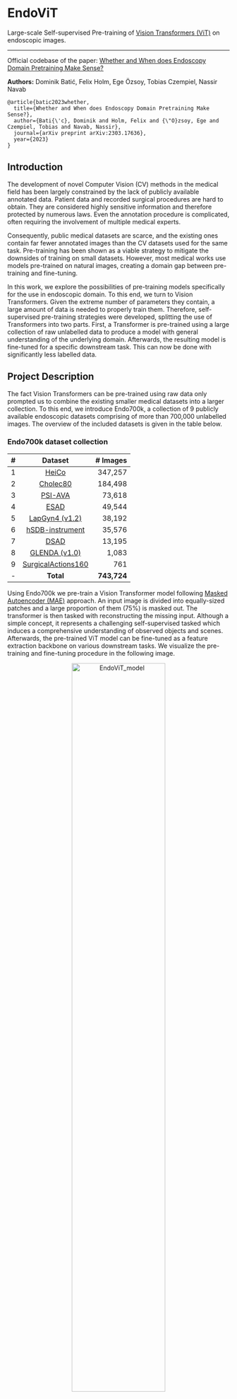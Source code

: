 # EndoViT
Large-scale Self-supervised Pre-training of [Vision Transformers (ViT)](https://arxiv.org/abs/2010.11929) on endoscopic images.

-------------------

Official codebase of the paper: [Whether and When does Endoscopy Domain Pretraining Make Sense?](https://arxiv.org/abs/2303.17636)

**Authors:** Dominik Batić, Felix Holm, Ege Özsoy, Tobias Czempiel, Nassir Navab

```
@article{batic2023whether,
  title={Whether and When does Endoscopy Domain Pretraining Make Sense?},
  author={Bati{\'c}, Dominik and Holm, Felix and {\"O}zsoy, Ege and Czempiel, Tobias and Navab, Nassir},
  journal={arXiv preprint arXiv:2303.17636},
  year={2023}
}
```

## Introduction
The development of novel Computer Vision (CV) methods in the medical field has been largely constrained by the lack of publicly available annotated data. Patient data and recorded surgical procedures are hard to obtain. They are considered highly sensitive information and therefore protected by numerous laws. Even the annotation procedure is complicated, often requiring the involvement of multiple medical experts.

Consequently, public medical datasets are scarce, and the existing ones contain far fewer annotated images than the CV datasets used for the same task. Pre-training has been shown as a viable strategy to mitigate the downsides of training on small datasets. However, most medical works use models pre-trained on natural images, creating a domain gap between pre-training and fine-tuning.

In this work, we explore the possibilities of pre-training models specifically for the use in endoscopic domain. To this end, we turn to Vision Transformers. Given the extreme number of parameters they contain, a large amount of data is needed to properly train them. Therefore, self-supervised pre-training strategies were developed, splitting the use of Transformers into two parts. First, a Transformer is pre-trained using a large collection of raw unlabelled data to produce a model with general understanding of the underlying domain. Afterwards, the resulting model is fine-tuned for a specific downstream task. This can now be done with significantly less labelled data.

## Project Description
The fact Vision Transformers can be pre-trained using raw data only prompted us to combine the existing smaller medical datasets into a larger collection. To this end, we introduce Endo700k, a collection of 9 publicly available endoscopic datasets comprising of more than 700,000 unlabelled images. The overview of the included datasets is given in the table below.

### Endo700k dataset collection
| # | Dataset                 | # Images  |
|:-:|:-----------------------:|----------:|
| 1 | [HeiCo][1]              |   347,257 |
| 2 | [Cholec80][2]           |   184,498 |
| 3 | [PSI-AVA][3]            |    73,618 |
| 4 | [ESAD][4]               |    49,544 |
| 5 | [LapGyn4 (v1.2)][5]     |    38,192 |
| 6 | [hSDB-instrument][6]    |    35,576 |
| 7 | [DSAD][7]               |    13,195 |
| 8 | [GLENDA (v1.0)][8]      |     1,083 |
| 9 | [SurgicalActions160][9] |       761 |
| - | **Total**               |**743,724**|

[1]: https://www.synapse.org/#!Synapse:syn21903917/wiki/601992
[2]: https://github.com/CAMMA-public/TF-Cholec80
[3]: http://157.253.243.19/PSI-AVA/
[4]: https://saras-esad.grand-challenge.org/download/
[5]: http://ftp.itec.aau.at/datasets/LapGyn4/index.html
[6]: https://hsdb-instrument.github.io/
[7]: https://springernature.figshare.com/articles/dataset/The_Dresden_Surgical_Anatomy_Dataset_for_abdominal_organ_segmentation_in_surgical_data_science/21702600
[8]: http://ftp.itec.aau.at/datasets/GLENDA/v1_0/index.html
[9]: http://ftp.itec.aau.at/datasets/SurgicalActions160/index.html

Using Endo700k we pre-train a Vision Transformer model following [Masked Autoencoder (MAE)](https://github.com/facebookresearch/mae) approach. An input image is divided into equally-sized patches and a large proportion of them (75%) is masked out. The transformer is then tasked with reconstructing the missing input. Although a simple concept, it represents a challenging self-supervised tasked which induces a comprehensive understanding of observed objects and scenes. Afterwards, the pre-trained ViT model can be fine-tuned as a feature extraction backbone on various downstream tasks. We visualize the pre-training and fine-tuning procedure in the following image.

<p align="center">
  <img src="assets/EndoViT.png" alt="EndoViT_model" width="65%">
</p>

Finally, we evaluated the EndoViT's performance on three downstream tasks:
- Semantic Segmentation on CholecSeg8k dataset,
- Action Triplet Detection on CholecT45 and
- Surgical Phase Recognition on Cholec80.

We primarily compare EndoViT's performance to its ImageNet pre-trained ViT counterpart.

-------------------
## Usage
**1) Clone the repository:**
```bash
git clone https://github.com/DominikBatic/EndoViT.git endovit
cd endovit
```
- **NOTE:** We have organized the repo so that everything should be run from the root ("endovit") directory.
### Requirements:
**2) Copy our "endovit" conda environment:**
```
conda env create -f conda_environment.yml
conda activate endovit
```
-------------------
### Download Endo700k:
-------------------
- **NOTE: By downloading any of the datasets you agree to the terms of their use. Please check the corresponding LICENCEs.**

**3) Download Cholec80 ([GitHub](https://github.com/CAMMA-public/TF-Cholec80))**
- We use a slightly modified download script from the original repository ("prepare.py").
```
python ./datasets/Cholec80/download_cholec80.py --data_rootdir ./datasets/
```
- The dataset can now be found at: ```./datasets/Cholec80```.

**4) Download and Prepare the Other Datasets**
- We have written a helper script to download and pre-process all other datasets. The following command will download and remove all unnecessary data except the raw images necessary for EndoViT pre-training. If you need the full datasets, please read the use instructions at the beginning of the script.
- You will need at least 700 GB of memory to download the datasets, after pre-processing the dataset will be around 150 GB.
- **To download HeiCo dataset, you need to first create a [Synapse Account](https://www.synapse.org/). Afterwards, pass your email and password as the arguments in the command below.**
```
python ./datasets/Endo700k/download_and_prepare_Endo700k.py --all --synapse_email YOUR_EMAIL --synapse_password YOUR_PASSWORD
```
- The datasets can now be found at ```./datasets/Endo700k```.
-------------------
### Pre-train EndoViT: 
-------------------
- Since EndoViT is a collection of diverse datasets, we wanted to specialize our pre-training towards one of them. For this reason all our downstream tasks are conducted on Cholec80 data (CholecT45 and CholecSeg8k are subsets of Cholec80 with different annotations). 
- On the other hand, to avoid data leakage, validation and test images of the downstream datasets had to be removed from the pre-training. Since Cholec80, CholecT45 and CholecSeg8k have different train/val/test splits, we decided to pre-train three different models: one for each task by removing validation and test images of the corresponding downstream dataset from EndoViT's Cholec80 section.
- Additionally, we created a validation dataset consisting of only Cholec80 images. We frequently evaluate our pre-trained models on it and save the best performing ones. This implicitly assigns higher weight to Cholec80 images during pre-training.

**5) Prepare Cholec80**
- The following script prepares three different subvariants of Cholec80. Each one will be used to pre-train EndoViT for different downstream task.
- Additionally, it creates the pre-training validation dataset.

```
python ./datasets/Cholec80/prepare_cholec80.py
```
- The datasets can now be found at: ```./datasets/Endo700k``` under: ```Cholec80_for_Segmentation```, ```Cholec80_for_ActionTripletDetection``` and ```Cholec80_for_SurgicalPhaseRecognition```.
- The validation dataset can now be found at: ```./datasets/validation_dataset/Cholec80_for_Validation```.

**6) Download ImageNet Pre-trained Weights**
- Endo700k's images were extracted at 1 FPS. Therefore, they aren't entirely independent, making the dataset in practice much smaller than it actually is.
- Consequently, our pre-training uses ImageNet weights as a starting point.

a) ImageNet weights for pre-training (encoder-decoder weights):
```
wget -O ./pretraining/mae/ImageNet_pretrained_models/mae_pretrain_vit_base_full.pth https://dl.fbaipublicfiles.com/mae/pretrain/mae_pretrain_vit_base_full.pth
```
b) ImageNet weights for fine-tuning (encoder weights):
```
wget -O ./pretraining/mae/ImageNet_pretrained_models/mae_pretrain_vit_base.pth https://dl.fbaipublicfiles.com/mae/pretrain/mae_pretrain_vit_base.pth
```
**7) Run the pre-training**
- By default we use wandb for logging in all scripts. If you wish to use it as well, plase make a [WandB account](https://wandb.ai/site).
- Afterwards, log into your wandb account in the current shell, or alternatively set WANDB_API_KEY shell variable as your wandb authorization key which you can find [here](https://wandb.ai/authorize).
- You can disable the logging, but you will need to do so in each script.

a) Run Pre-training for Semantic Segmentation
```
source ./pretraining/pretrained_endovit_models/EndoViT_for_Segmentation/pretrain_script
```
- Best checkpoint will be saved at: ```./pretraining/pretrained_endovit_models/EndoViT_for_Segmentation/endovit_seg.pth```

b) Run Pre-training for Action Triplet Detection
```
source ./pretraining/pretrained_endovit_models/EndoViT_for_ActionTripletDetection/pretrain_script
```
- Best checkpoint will be saved at: ```./pretraining/pretrained_endovit_models/EndoViT_for_ActionTripletDetection/endovit_ATD.pth```

c) Run Pre-training for Surgical Phase Recognition
```
source ./pretraining/pretrained_endovit_models/EndoViT_for_SurgicalPhaseRecognition/pretrain_script
```
- Best checkpoint will be saved at: ```./pretraining/pretrained_endovit_models/EndoViT_for_SurgicalPhaseRecognition/endovit_SPR.pth```

-------------------
### Fine-tune EndoViT:
-------------------
- As noted earlier, we fine-tune EndoViT on three downstream tasks: Semantic Segmentation, Action Triplet Detection and Surgical Phase Recognition.
- On each task, we use a Vision Transformer (ViT) as a feature extraction backbone. We compare the results when the backbone was initialized with EndoViT weights (```EndoViT```), ImageNet weights (```ImageNet```) and when training from stratch (```NoPretraining```). Additionally, for Action Triplet Detection and Surgical Phase Reconition, we test the performance of a ResNet50 backbone pre-trained on ImageNet.
- For each task, we first train all models with the full training dataset (```Full Dataset Experiments```). We then assess their performance when trained on a subset of the train set only (```Few-shot Learning Experiments```).
- We always perform 3 runs for each model in each setting and report mean and standard deviation of the corresponding metric.

### Semantic Segmentation:
- For this task we use [Dense Prediction Transformer (DPT)](https://github.com/isl-org/DPT) as the underlying architecture. It is an encoder-decoder model designed for dense-prediction tasks. However, instead of typically used CNN encoder, it uses the Vision Transformer as its encoder.

**8) Download CholecSeg8k dataset (3 GB)**
- First, download the dataset from Kaggle ([CholecSeg8k](https://www.kaggle.com/datasets/newslab/cholecseg8k?resource=download)). You will require a Kaggle account to do so.
- After downloading, you will have a file named "archive.zip". Rename it to "CholecSeg8k.zip" and place it at "./datasets/CholecSeg8k".
- Unzip the archive to ```./datasets/CholecSeg8k/data``` with the following command:
```
unzip -uqq ./datasets/CholecSeg8k/CholecSeg8k.zip -d ./datasets/CholecSeg8k/data
```

**9) Pre-process CholecSeg8k dataset**
- We wrote a short description of CholecSeg8k structure [here](additional_README_files/CholecSeg8k.txt). We also discuss all the pre-processing details in it.
- In short:
a) We correct some mistakes in the dataset.
b) Instead of using original watershed and color masks provided by CholecSeg8k, we create an additional "ground truth mask".
c) In order to compare our results to other architectures, we follow the pre-processing and training procedure of this [benchmark](https://ieeexplore.ieee.org/document/9871583). Most importantly, we downsample the original 13 classes to 8 by combining several classes into one.
 
- Pre-process CholecSeg8k by running:
```
python ./datasets/CholecSeg8k/utils/preprocess_CholecSeg8k_multi_process.py \
    --data_dir ./datasets/CholecSeg8k/data \
    --output_dir ./datasets/CholecSeg8k/data_preprocessed \
    --cpu_count 8
```
- Since the pre-processing takes a long time, we wrote a multi-process script. ```--cpu_count``` is the number of processes to spawn.

**10) Create a Relative Paths file (RP_file)**
- We load CholecSeg8k with a custom dataloader. To do so we require a ```.csv``` file with relative paths from the CholecSeg8k's root folder to each of its images.
- Create the RP_file using the following command:

```
python ./datasets/CholecSeg8k/utils/create_RP_file_for_CholecSeg8k.py \
    --data_dir ./datasets/CholecSeg8k/data_preprocessed \
    --output_dir ./datasets/CholecSeg8k/data_preprocessed
```
- The ```.csv``` file can now be found at: ```./datasets/CholecSeg8k/data_preprocessed/RP_CholecSeg8k.csv```

**11) Full Dataset Experiments**
- On the Semantic Segmentation task, we tested both with lower resolution input and higher resolution input.
- Each script will perform 3 runs on different seeds. We always use the same 3 fixed seeds: 1665, 8914 and 37.

- To reproduce our results run the following scripts:

a) Low Res - EndoViT's pre-training resolution (224 x 224)
```
-------------- EndoViT -------------
source ./finetuning/semantic_segmentation/output_dir/high_res/full_dataset/EndoViT/hyperparam_script

------------- ImageNet -------------
source ./finetuning/semantic_segmentation/output_dir/high_res/full_dataset/ImageNet/hyperparam_script

----------- NoPretraining ----------
source ./finetuning/semantic_segmentation/output_dir/high_res/full_dataset/NoPretraining/hyperparam_script
```

b) High Res - resolution used in the benchmark paper (256 x 448)
```
-------------- EndoViT -------------
source ./finetuning/semantic_segmentation/output_dir/high_res/full_dataset/EndoViT/hyperparam_script

------------- ImageNet -------------
source ./finetuning/semantic_segmentation/output_dir/high_res/full_dataset/ImageNet/hyperparam_script

----------- NoPretraining ----------
source ./finetuning/semantic_segmentation/output_dir/high_res/full_dataset/NoPretraining/hyperparam_script
```
- All outputs will be saved in the same folder as the corresponding script.

#### We report the following Full Dataset Results (metric: mean IoU):

<div align="center">

|          | ViT NoPretraining  | ViT ImageNet       | EndoViT            |
|:--------:|:------------------:|:------------------:|:------------------:|
| Low Res  | 51.70% ± 0.54%     | 62.45% ± 0.90%     | **65.05% ± 0.67%** |
| High Res | 53.18% ± 1.20%     | 63.40% ± 0.81%     | **65.32% ± 0.56%** |

</div>

**12) Few-shot Learning Experiments**
- Few-shot experiments are always performed by training on a fixed number of training videos. In the case of CholecSeg8k dataset on 1, 2 or 4 out of in total 13 training videos.
- Each script will perform 3 runs on different video subsets. We always use the same fixed video subsets: [Few-shot Learning Subsets](./finetuning/semantic_segmentation/output_dir/LessTrainingData.txt)

- To reproduce our results run the following scripts:

a) Low Res - EndoViT's pre-training resolution (224 x 224)
```
-------------- EndoViT -------------
source ./finetuning/semantic_segmentation/output_dir/low_res/less_training_data/EndoViT/1_vid_only/hyperparam_script
source ./finetuning/semantic_segmentation/output_dir/low_res/less_training_data/EndoViT/2_vids_only/hyperparam_script
source ./finetuning/semantic_segmentation/output_dir/low_res/less_training_data/EndoViT/4_vids_only/hyperparam_script

------------- ImageNet -------------
source ./finetuning/semantic_segmentation/output_dir/low_res/less_training_data/ImageNet/1_vid_only/hyperparam_script
source ./finetuning/semantic_segmentation/output_dir/low_res/less_training_data/ImageNet/2_vids_only/hyperparam_script
source ./finetuning/semantic_segmentation/output_dir/low_res/less_training_data/ImageNet/4_vids_only/hyperparam_script

----------- NoPretraining ----------
source ./finetuning/semantic_segmentation/output_dir/low_res/less_training_data/NoPretraining/1_vid_only/hyperparam_script
source ./finetuning/semantic_segmentation/output_dir/low_res/less_training_data/NoPretraining/2_vids_only/hyperparam_script
source ./finetuning/semantic_segmentation/output_dir/low_res/less_training_data/NoPretraining/4_vids_only/hyperparam_script
```

b) High Res - resolution used in the benchmark paper (256 x 448)
```
-------------- EndoViT -------------
source ./finetuning/semantic_segmentation/output_dir/high_res/less_training_data/EndoViT/1_vid_only/hyperparam_script
source ./finetuning/semantic_segmentation/output_dir/high_res/less_training_data/EndoViT/2_vids_only/hyperparam_script
source ./finetuning/semantic_segmentation/output_dir/high_res/less_training_data/EndoViT/4_vids_only/hyperparam_script

------------- ImageNet -------------
source ./finetuning/semantic_segmentation/output_dir/high_res/less_training_data/ImageNet/1_vid_only/hyperparam_script
source ./finetuning/semantic_segmentation/output_dir/high_res/less_training_data/ImageNet/2_vids_only/hyperparam_script
source ./finetuning/semantic_segmentation/output_dir/high_res/less_training_data/ImageNet/4_vids_only/hyperparam_script

----------- NoPretraining ----------
source ./finetuning/semantic_segmentation/output_dir/high_res/less_training_data/NoPretraining/1_vid_only/hyperparam_script
source ./finetuning/semantic_segmentation/output_dir/high_res/less_training_data/NoPretraining/2_vids_only/hyperparam_script
source ./finetuning/semantic_segmentation/output_dir/high_res/less_training_data/NoPretraining/4_vids_only/hyperparam_script

```
- All outputs will be saved in the same folder as the corresponding script.

#### We report the following Few-shot Learning Results (metric: mean IoU):

<div align="center">

| **Low Res**      |**ViT NoPretraining** | **ViT ImageNet**     | **EndoViT**          |
|:----------------:|:--------------------:|:--------------------:|:--------------------:|
| 1 Video Only     | 29.11% ± 2.94%       | 38.35% ± 8.27%       | **40.95% ± 10.32%**  |
| 2 Videos Only    | 36.28% ± 5.06%       | 50.36% ± 2.71%       | **54.02% ±  4.18%**  |
| 4 Videos Only    | 43.29% ± 0.96%       | 54.17% ± 2.35%       | **57.87% ±  2.70%**  |
| **High Res**     |**ViT NoPretraining** | **ViT ImageNet**     | **EndoViT**          |
| 1 Video Only     | 26.66% ± 6.64%       | 39.06% ± 5.17%       | **41.16% ± 10.75%**  |
| 2 Videos Only    | 35.69% ± 4.45%       | 50.14% ± 4.48%       | **56.05% ±  5.73%**  |
| 4 Videos Only    | 44.16% ± 0.75%       | 56.22% ± 1.52%       | **59.81% ±  3.27%**  |

</div>

### Action Triplet Detection:
- In the Action Triplet Detection task, the goal is to detect actions performed by a surgeon in every frame of a surgical procedure. Importantly, the actions need to be expressed as a triplet of the form:
<p align="center">
  <b>&lt; Instrument, Verb, Target &gt;</b>.
</p>

- Where ```Verb``` is the action performed using a surgical ```Instrument``` on a ```Target``` anatomical structure.

- We build our code upon the [Rendezvous (RDV)](https://github.com/CAMMA-public/rendezvous/tree/main) model, designed specifically for the task. The task itself is described in more details in RDV repository.
- In the end, we haven't successfully integrated ViT into RDV. Therefore, we test using a simple model consisting of a feature extraction backbone (either ResNet50 or ViT) and a single linear layer.
  
**13) Download CholetT45 dataset (150 GB)**
- Fill out the CholecT45 request form [here](https://github.com/CAMMA-public/cholect50/blob/master/docs/README-Downloads.md) to obtain the dataset.
- Save the dataset under ```./datasets/CholecT45```
- ```CholecT45``` folder should include ```data``` subfolder containing the raw images and annotation subfolders: ```triplet```, ```instrument```, ```verb``` and ```target```.

**14) Full Dataset Experiments**
- Each script will perform 3 runs on different seeds. We always use the same 3 fixed seeds: 1665, 8914 and 37.

- To reproduce our results run the following scripts:

```
##########  ViT Backbone  ##########

-------------- EndoViT -------------
source ./finetuning/action_triplet_detection/output_dir/full_dataset/ViT_backbone/EndoViT/training_script

------------- ImageNet -------------
source ./finetuning/action_triplet_detection/output_dir/full_dataset/ViT_backbone/ImageNet/training_script

----------- NoPretraining ----------
source ./finetuning/action_triplet_detection/output_dir/full_dataset/ViT_backbone/NoPretraining/training_script

##########  CNN Backbone  ##########

------------- ResNet50 -------------
source ./finetuning/action_triplet_detection/output_dir/full_dataset/ResNet50_backbone/training_script
```
- All outputs will be saved in the same folder as the corresponding script.

#### We report the following Full Dataset Results (metric: mean Average Precision - mAP):

<div align="center">

| ResNet50           | ViT NoPretraining  | ViT ImageNet       | EndoViT            |
|:------------------:|:------------------:|:------------------:|:------------------:|
| 22.13% ± 1.37%     | 13.93% ± 0.43%     | 27.84% ± 0.39%     | **30.17% ± 0.01%** |

</div>
    
**15) Few-shot Learning Experiments**
- Few-shot experiments are always performed by training on a fixed number of training videos. In the case of CholecT45 dataset on 2, 4 or 8 out of in total 31 training videos.
- Each script will perform 3 runs on different video subsets. We always use the same fixed video subsets: [Few-shot Learning Subsets](./finetuning/action_triplet_detection/output_dir/LessTrainingData.txt)
 
- To reproduce our results run the following scripts:

```
##########  ViT Backbone  ##########

-------------- EndoViT -------------
source ./finetuning/action_triplet_detection/output_dir/less_training_data/ViT_backbone/EndoViT/training_script

------------- ImageNet -------------
source ./finetuning/action_triplet_detection/output_dir/less_training_data/ViT_backbone/ImageNet/training_script

----------- NoPretraining ----------
-> Since the results of training from scratch in Full Dataset Experiment were significantly worse, we skip this training.

##########  CNN Backbone  ##########

------------- ResNet50 -------------
source ./finetuning/action_triplet_detection/output_dir/less_training_data/ResNet50_backbone/training_script
```
- All outputs will be saved in the same folder as the corresponding script.

#### We report the following Few-shot Learning Results (metric: mean Average Precision - mAP):

<div align="center">

|                  |**ResNet50**          | **ViT ImageNet**     | **EndoViT**          |
|:----------------:|:--------------------:|:--------------------:|:--------------------:|
| 2 Videos Only    | 10.88% ± 0.50%       | 12.22% ± 1.78%       | **17.59% ±  2.94%**  |
| 4 Videos Only    | 12.37% ± 1.78%       | 14.27% ± 1.73%       | **18.52% ±  2.28%**  |
| 8 Videos Only    | 17.01% ± 1.75%       | 19.71% ± 0.61%       | **21.91% ±  0.12%**  |

</div>

### Surgical Phase Recognition:
- Surgical Phase Recognition is a classification task in which a model takes a surgical video stream and labels each frame with the surgical phase it belongs to.
- We build our code upon the [TeCNO](https://github.com/tobiascz/TeCNO) model. TeCNO employs a two-stage approach to perform Surgical Phase Recognition. In the first stage a simple model consisting of a feature extraction backbone and a single linear layer predicts phase labels by taking individual frames as input. Afterwards, a Multi-Stage Temporal Convolution Network (MS-TCN) refines the predictions using temporal context. The second stage is independent of the first, meaning MS-TCN can refine features of any backbone model.
- We compare the performance of ViT and ResNet50 backbone.

**16) Full Dataset Experiments**
- Each script will perform 3 runs on different seeds. We always use the same 3 fixed seeds: 1665, 8914 and 37.

- To reproduce our results run the following scripts:

```
##########  ViT Backbone  ##########

-------------- EndoViT -------------
source ./finetuning/surgical_phase_recognition/output_dir/full_dataset/ViT_backbone/EndoViT/training_script

------------- ImageNet -------------
source ./finetuning/surgical_phase_recognition/output_dir/full_dataset/ViT_backbone/ImageNet/training_script

----------- NoPretraining ----------
source ./finetuning/surgical_phase_recognition/output_dir/full_dataset/ViT_backbone/NoPretraining/training_script

##########  CNN Backbone  ##########

------------- ResNet50 -------------
source ./finetuning/surgical_phase_recognition/output_dir/full_dataset/ResNet50_backbone/training_script
```
- All outputs will be saved in the same folder as the corresponding script.

#### We report the following Full Dataset Results (metric: Phase Accuracy):
- Accuracy after both stages is reported.

<div align="center">

|                    | ResNet50           | ViT NoPretraining  | ViT ImageNet       | EndoViT            |
|:------------------:|:------------------:|:------------------:|:------------------:|:------------------:|
| Stage 1            | 79.84% ± 0.30%     | 59.21% ± 0.36%     | **82.94% ± 0.69%** | 82.60% ± 1.26%     |
| Stage 2            | 87.84% ± 0.58%     | 73.42% ± 0.70%     | **89.56% ± 0.65%** | 89.37% ± 0.95%     |

</div>

**17) Few-shot Learning Experiments**
- Few-shot experiments are always performed by training on a fixed number of training videos. In the case of Cholec80 dataset on 2, 4 or 8 out of in total 40 training videos.
- Each script will perform 3 runs on different video subsets. We always use the same fixed video subsets: [Few-shot Learning Subsets](./finetuning/surgical_phase_recognition/output_dir/LessTrainingData.txt)
 
- To reproduce our results run the following scripts:

```
##########  ViT Backbone  ##########

-------------- EndoViT -------------
source ./finetuning/surgical_phase_recognition/output_dir/less_training_data/ViT_backbone/EndoViT/training_script

------------- ImageNet -------------
source ./finetuning/surgical_phase_recognition/output_dir/less_training_data/ViT_backbone/ImageNet/training_script

----------- NoPretraining ----------
-> Since the results of training from scratch in Full Dataset Experiment were significantly worse, we skip this training.

##########  CNN Backbone  ##########

------------- ResNet50 -------------
source ./finetuning/surgical_phase_recognition/output_dir/less_training_data/ResNet50_backbone/training_script
```
- All outputs will be saved in the same folder as the corresponding script.


#### We report the following Few-shot Learning Results (metric: Phase Accuracy):
- Accuracy after both stages is reported.

<div align="center">

| **Stage 1**      |**ResNet50**          | **ViT ImageNet**     | **EndoViT**         |
|:----------------:|:--------------------:|:--------------------:|:-------------------:|
| 2 Videos Only    | 47.51% ± 1.33%       |   63.59% ± 1.07%     | **67.04% ± 2.92%**  |
| 4 Videos Only    | 57.80% ± 2.67%       |   67.72% ± 0.90%     | **71.80% ± 0.49%**  |
| 8 Videos Only    | 63.71% ± 1.48%       | **75.50% ± 0.32%**   |   75.30% ± 1.83%    |
| **Stage 2**      |**ResNet50**          | **ViT ImageNet**     | **EndoViT**         |
| 2 Videos Only    | 68.23% ± 1.10%       |   77.05% ± 1.71%     | **78.89% ± 1.26%**  |
| 4 Videos Only    | 74.50% ± 1.76%       |   80.00% ± 0.62%     | **80.28% ± 0.71%**  |
| 8 Videos Only    | 77.43% ± 1.68%       |   84.10% ± 0.38%     | **84.68% ± 1.25%**  |

</div>